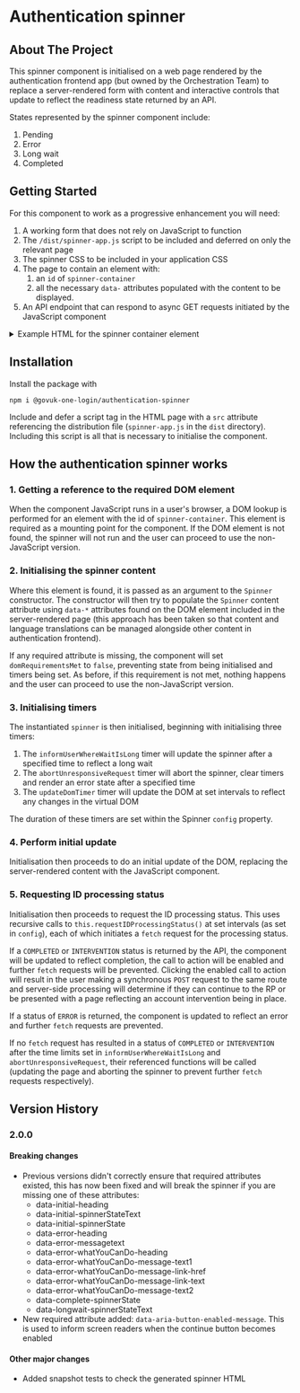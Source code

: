 # Authentication spinner

## About The Project

This spinner component is initialised on a web page rendered by the authentication frontend app (but owned by the Orchestration Team) to replace a server-rendered form with content and interactive controls that update to reflect the readiness state returned by an API.

States represented by the spinner component include:

1. Pending
2. Error
3. Long wait
4. Completed

## Getting Started

For this component to work as a progressive enhancement you will need:

1. A working form that does not rely on JavaScript to function
1. The `/dist/spinner-app.js` script to be included and deferred on only the relevant page
1. The spinner CSS to be included in your application CSS
1. The page to contain an element with:
   1. an `id` of `spinner-container`
   1. all the necessary `data-` attributes populated with the content to be displayed.
1. An API endpoint that can respond to async GET requests initiated by the JavaScript component

<details>

<summary>Example HTML for the spinner container element</summary>

```html
<div
  id="spinner-container"
  data-initial-heading="{{ 'pages.proveIdentityCheckNew.progressivelyEnhancedVersion.initial.heading' | translate + serviceName }}"
  data-initial-spinnerStateText="{{ 'pages.proveIdentityCheckNew.progressivelyEnhancedVersion.initial.spinnerStateText' | translate }}"
  data-initial-spinnerState="{{ 'pages.proveIdentityCheckNew.progressivelyEnhancedVersion.initial.spinnerState' | translate }}"
  data-error-heading="{{ 'pages.proveIdentityCheckNew.progressivelyEnhancedVersion.error.heading' | translate }}"
  data-error-messageText="{{ 'pages.proveIdentityCheckNew.progressivelyEnhancedVersion.error.messageText' | translate }}"
  data-error-whatYouCanDo-heading="{{ 'pages.proveIdentityCheckNew.progressivelyEnhancedVersion.error.whatYouCanDo.heading' | translate }}"
  data-error-whatYouCanDo-message-text1="{{ 'pages.proveIdentityCheckNew.progressivelyEnhancedVersion.error.whatYouCanDo.message.text1' | translate }}"
  data-error-whatYouCanDo-message-link-href="{{ 'pages.proveIdentityCheckNew.progressivelyEnhancedVersion.error.whatYouCanDo.message.link.href' | translate }}"
  data-error-whatYouCanDo-message-link-text="{{ 'pages.proveIdentityCheckNew.progressivelyEnhancedVersion.error.whatYouCanDo.message.link.text' | translate }}"
  data-error-whatYouCanDo-message-text2="{{ 'pages.proveIdentityCheckNew.progressivelyEnhancedVersion.error.whatYouCanDo.message.text2' | translate }}"
  data-complete-spinnerState="{{ 'pages.proveIdentityCheckNew.progressivelyEnhancedVersion.complete.spinnerState' | translate }}"
  data-aria-button-enabled-message="{{ 'pages.proveIdentityCheckNew.progressivelyEnhancedVersion.complete.ariaButtonEnabledMessage' | translate }}"
  data-longWait-spinnerStateText="{{ 'pages.proveIdentityCheckNew.progressivelyEnhancedVersion.longWait.spinnerStateText' | translate }}"
  data-ms-before-informing-of-long-wait="6000"
  data-ms-before-abort="30000"
>
  <form action="/ipv-callback" method="post" novalidate="novalidate">
    <input type="hidden" name="_csrf" value="{{ csrfToken }}" />
    <div class="govuk-form-group">
      <h1 class="govuk-label-wrapper">
        <label class="govuk-label govuk-label--l" for="more-detail">
          {{ 'pages.proveIdentityCheckNew.htmlOnlyVersion.header' | translate }}
        </label>
      </h1>
      <p class="govuk-body">
        {{ 'pages.proveIdentityCheckNew.htmlOnlyVersion.paragraph' | translate
        }}
      </p>
      <button type="submit" class="govuk-button">
        {{ 'pages.proveIdentityCheckNew.htmlOnlyVersion.button' | translate }}
      </button>
    </div>
  </form>
</div>
```

</details>

## Installation

Install the package with

```shell
npm i @govuk-one-login/authentication-spinner
```

Include and defer a script tag in the HTML page with a `src` attribute referencing the distribution file (`spinner-app.js` in the `dist` directory). Including this script is all that is necessary to initialise the component.

## How the authentication spinner works

### 1. Getting a reference to the required DOM element

When the component JavaScript runs in a user's browser, a DOM lookup is performed for an element with the id of `spinner-container`. This element is required as a mounting point for the component. If the DOM element is not found, the spinner will not run and the user can proceed to use the non-JavaScript version.

### 2. Initialising the spinner content

Where this element is found, it is passed as an argument to the `Spinner` constructor. The constructor will then try to populate the `Spinner` content attribute using `data-*` attributes found on the DOM element included in the server-rendered page (this approach has been taken so that content and language translations can be managed alongside other content in authentication frontend).

If any required attribute is missing, the component will set `domRequirementsMet` to `false`, preventing state from being initialised and timers being set. As before, if this requirement is not met, nothing happens and the user can proceed to use the non-JavaScript version.

### 3. Initialising timers

The instantiated `spinner` is then initialised, beginning with initialising three timers:

1. The `informUserWhereWaitIsLong` timer will update the spinner after a specified time to reflect a long wait
2. The `abortUnresponsiveRequest` timer will abort the spinner, clear timers and render an error state after a specified time
3. The `updateDomTimer` timer will update the DOM at set intervals to reflect any changes in the virtual DOM

The duration of these timers are set within the Spinner `config` property.

### 4. Perform initial update

Initialisation then proceeds to do an initial update of the DOM, replacing the server-rendered content with the JavaScript component.

### 5. Requesting ID processing status

Initialisation then proceeds to request the ID processing status. This uses recursive calls to `this.requestIDProcessingStatus()` at set intervals (as set in `config`), each of which initiates a `fetch` request for the processing status.

If a `COMPLETED` or `INTERVENTION` status is returned by the API, the component will be updated to reflect completion, the call to action will be enabled and further `fetch` requests will be prevented. Clicking the enabled call to action will result in the user making a synchronous `POST` request to the same route and server-side processing will determine if they can continue to the RP or be presented with a page reflecting an account intervention being in place.

If a status of `ERROR` is returned, the component is updated to reflect an error and further `fetch` requests are prevented.

If no `fetch` request has resulted in a status of `COMPLETED` or `INTERVENTION` after the time limits set in `informUserWhereWaitIsLong` and `abortUnresponsiveRequest`, their referenced functions will be called (updating the page and aborting the spinner to prevent further `fetch` requests respectively).

## Version History

### 2.0.0

#### Breaking changes
* Previous versions didn't correctly ensure that required attributes existed, this has now been fixed and will break the spinner if you are missing one of these attributes:
  * data-initial-heading
  * data-initial-spinnerStateText
  * data-initial-spinnerState
  * data-error-heading
  * data-error-messagetext
  * data-error-whatYouCanDo-heading
  * data-error-whatYouCanDo-message-text1
  * data-error-whatYouCanDo-message-link-href
  * data-error-whatYouCanDo-message-link-text
  * data-error-whatYouCanDo-message-text2
  * data-complete-spinnerState
  * data-longwait-spinnerStateText 
* New required attribute added: `data-aria-button-enabled-message`. This is used to inform screen readers when the continue button becomes enabled

#### Other major changes
* Added snapshot tests to check the generated spinner HTML
